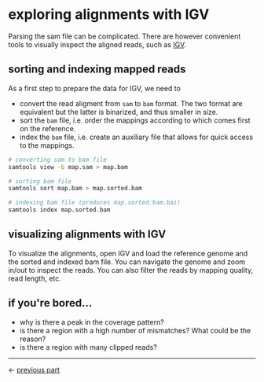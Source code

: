 # exploring alignments with IGV

Parsing the sam file can be complicated. There are however convenient tools to visually inspect the aligned reads, such as [IGV](https://igv.org/).

## sorting and indexing mapped reads

As a first step to prepare the data for IGV, we need to
- convert the read aligment from `sam` to `bam` format. The two format are equivalent but the latter is binarized, and thus smaller in size.
- sort the `bam` file, i.e. order the mappings according to which comes first on the reference.
- index the `bam` file, i.e. create an auxiliary file that allows for quick access to the mappings.

```sh
# converting sam to bam file
samtools view -b map.sam > map.bam

# sorting bam file
samtools sort map.bam > map.sorted.bam

# indexing bam file (produces map.sorted.bam.bai)
samtools index map.sorted.bam
```

## visualizing alignments with IGV

To visualize the alignments, open IGV and load the reference genome and the sorted and indexed bam file. You can navigate the genome and zoom in/out to inspect the reads. You can also filter the reads by mapping quality, read length, etc.

## if you're bored...

- why is there a peak in the coverage pattern?
- is there a region with a high number of mismatches? What could be the reason?
- is there a region with many clipped reads?
___

$\leftarrow$ [previous part](note2.md)